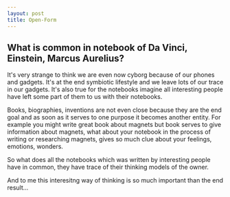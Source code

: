 ```yaml
---
layout: post
title: Open-Form 
---
```

## What is common in notebook of Da Vinci, Einstein, Marcus Aurelius?

It's very strange to think we are even now cyborg because of our phones and gadgets. It's at the end symbiotic lifestyle and we leave lots of our trace in our gadgets. It's also true for the notebooks imagine all interesting people have left some part of them to us with their notebooks. 

Books, biographies, inventions are not even close because they are the end goal and as soon as it serves to one purpose it becomes another entity. For example you might write great book about magnets but book serves to give information about magnets, what about your notebook in the process of writing or researching magnets, gives so much clue about your feelings, emotions, wonders. 

So what does all the notebooks which was written by interesting people have in common, they have trace of their thinking models of the owner. 

And to me this interesitng way of thinking is so much important than the end result...





<!-- more -->

